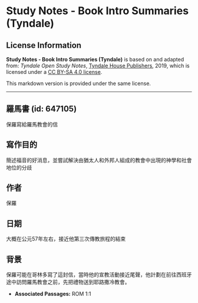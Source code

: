 # Study Notes - Book Intro Summaries (Tyndale)

## License Information

**Study Notes - Book Intro Summaries (Tyndale)** is based on and adapted from: _Tyndale Open Study Notes_, [Tyndale House Publishers](https://tyndaleopenresources.com/), 2019, which is licensed under a [CC BY-SA 4.0 license](https://creativecommons.org/licenses/by-sa/4.0/legalcode.en).

This markdown version is provided under the same license.



--------------------------------

## 羅馬書 (id: 647105)

保羅寫給羅馬教會的信

寫作目的
----

簡述福音的好消息，並嘗試解決由猶太人和外邦人組成的教會中出現的神學和社會地位的分歧

作者
--

保羅

日期
--

大概在公元57年左右，接近他第三次傳教旅程的結束

背景
--

保羅可能在哥林多寫了這封信，當時他的宣教活動接近尾聲，他計劃在前往西班牙途中訪問羅馬教會之前，先把禮物送到耶路撒冷教會。

* **Associated Passages:** ROM 1:1


